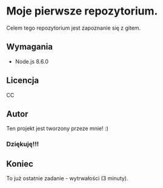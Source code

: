 # Moje pierwsze repozytorium.

Celem tego repozytorium jest zapoznanie się z gitem.

## Wymagania

* Node.js 8.6.0

## Licencja

CC

## Autor

Ten projekt jest tworzony przeze mnie! :)

### Dziękuję!!!
## Koniec

To już ostatnie zadanie - wytrwałości (3 minuty).
